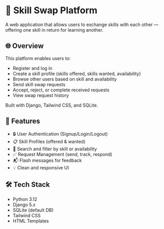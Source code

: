 # 🤝 Skill Swap Platform
A web application that allows users to exchange skills with each other — offering one skill in return for learning another.

## 🌐 Overview
This platform enables users to:
- Register and log in
- Create a skill profile (skills offered, skills wanted, availability)
- Browse other users based on skill and availability
- Send skill swap requests
- Accept, reject, or complete received requests
- View swap request history

Built with Django, Tailwind CSS, and SQLite.

## 🚀 Features
- 🔒 User Authentication (Signup/Login/Logout)
- 📋 Skill Profiles (offered & wanted)
- 🔎 Search and filter by skill or availability
- ✅ Request Management (send, track, respond)
- 📬 Flash messages for feedback
- 💡 Clean and responsive UI

## 🛠️ Tech Stack
- Python 3.12
- Django 5.x
- SQLite (default DB)
- Tailwind CSS
- HTML Templates


